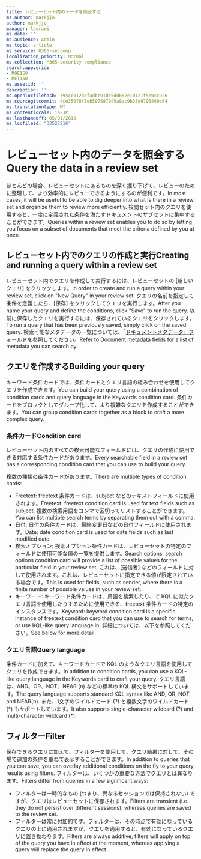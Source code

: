 ```yaml
---
title: レビューセット内のデータを照会する
ms.author: markjjo
author: markjjo
manager: laurawi
ms.date: ''
ms.audience: Admin
ms.topic: article
ms.service: O365-seccomp
localization_priority: Normal
ms.collection: M365-security-compliance
search.appverid:
- MOE150
- MET150
ms.assetid: ''
description: ''
ms.openlocfilehash: 395cc01238f4dbc91de5dd652e10121f5e0cc926
ms.sourcegitcommit: 4ce350f8f3eb597587945a8ac9b33e9793440c64
ms.translationtype: MT
ms.contentlocale: ja-JP
ms.lasthandoff: 05/01/2019
ms.locfileid: "33527216"
---
```

# <a name="query-the-data-in-a-review-set"></a><span data-ttu-id="f970f-102">レビューセット内のデータを照会する</span><span class="sxs-lookup"><span data-stu-id="f970f-102">Query the data in a review set</span></span>

<span data-ttu-id="f970f-103">ほとんどの場合、レビューセットにあるものを深く掘り下げて、レビューのために整理して、より効率的にレビューできるようにするのが便利です。</span><span class="sxs-lookup"><span data-stu-id="f970f-103">In most cases, it will be useful to be able to dig deeper into what is there in a review set and organize them to review more efficiently.</span></span> <span data-ttu-id="f970f-104">校閲セット内のクエリを使用すると、一度に定義された条件を満たすドキュメントのサブセットに集中することができます。</span><span class="sxs-lookup"><span data-stu-id="f970f-104">Queries within a review set enables you to do so by letting you focus on a subset of documents that meet the criteria defined by you at once.</span></span>

## <a name="creating-and-running-a-query-within-a-review-set"></a><span data-ttu-id="f970f-105">レビューセット内でのクエリの作成と実行</span><span class="sxs-lookup"><span data-stu-id="f970f-105">Creating and running a query within a review set</span></span>

<span data-ttu-id="f970f-106">レビューセット内でクエリを作成して実行するには、レビューセットの [新しいクエリ] をクリックします。</span><span class="sxs-lookup"><span data-stu-id="f970f-106">In order to create and run a query within your review set, click on "New Query" in your review set.</span></span> <span data-ttu-id="f970f-107">クエリの名前を指定して条件を定義したら、[保存] をクリックしてクエリを実行します。</span><span class="sxs-lookup"><span data-stu-id="f970f-107">After you name your query and define the conditions, click "Save" to run the query.</span></span> <span data-ttu-id="f970f-108">以前に保存したクエリを実行するには、保存されているクエリをクリックします。</span><span class="sxs-lookup"><span data-stu-id="f970f-108">To run a query that has been previously saved, simply click on the saved query.</span></span> <span data-ttu-id="f970f-109">検索可能なメタデータの一覧については、「[ドキュメントメタデータ」フィールド](document-metadata-fields.md)を参照してください。</span><span class="sxs-lookup"><span data-stu-id="f970f-109">Refer to [Document metadata fields](document-metadata-fields.md) for a list of metadata you can search by.</span></span>

## <a name="building-your-query"></a><span data-ttu-id="f970f-110">クエリを作成する</span><span class="sxs-lookup"><span data-stu-id="f970f-110">Building your query</span></span>

<span data-ttu-id="f970f-111">キーワード条件カードでは、条件カードとクエリ言語の組み合わせを使用してクエリを作成できます。</span><span class="sxs-lookup"><span data-stu-id="f970f-111">You can build your query using a combination of condition cards and query language in the Keywords condition card.</span></span> <span data-ttu-id="f970f-112">条件カードをブロックとしてグループ化して、より複雑なクエリを作成することができます。</span><span class="sxs-lookup"><span data-stu-id="f970f-112">You can group condition cards together as a block to craft a more complex query.</span></span>

### <a name="condition-card"></a><span data-ttu-id="f970f-113">条件カード</span><span class="sxs-lookup"><span data-stu-id="f970f-113">Condition card</span></span>

<span data-ttu-id="f970f-114">レビューセット内のすべての検索可能なフィールドには、クエリの作成に使用できる対応する条件カードがあります。</span><span class="sxs-lookup"><span data-stu-id="f970f-114">Every searchable field in a review set has a corresponding condition card that you can use to build your query.</span></span>

<span data-ttu-id="f970f-115">複数の種類の条件カードがあります。</span><span class="sxs-lookup"><span data-stu-id="f970f-115">There are multiple types of condition cards:</span></span>
- <span data-ttu-id="f970f-116">Freetext: freetext 条件カードは、subject などのテキストフィールドに使用されます。</span><span class="sxs-lookup"><span data-stu-id="f970f-116">Freetext: freetext condition card is used for text fields such as subject.</span></span> <span data-ttu-id="f970f-117">複数の検索用語をコンマで区切ってリストすることができます。</span><span class="sxs-lookup"><span data-stu-id="f970f-117">You can list multiple search terms by separating them out with a comma.</span></span>
- <span data-ttu-id="f970f-118">日付: 日付の条件カードは、最終変更日などの日付フィールドに使用されます。</span><span class="sxs-lookup"><span data-stu-id="f970f-118">Date: date condition card is used for date fields such as last modified date.</span></span>
- <span data-ttu-id="f970f-119">検索オプション: 検索オプション条件カードは、レビューセットの特定のフィールドに使用可能な値の一覧を提供します。</span><span class="sxs-lookup"><span data-stu-id="f970f-119">Search options: search options condition card will provide a list of possible values for the particular field in your review set.</span></span> <span data-ttu-id="f970f-120">これは、[送信者] などのフィールドに対して使用されます。これは、レビューセットに指定できる値が限定されている場合です。</span><span class="sxs-lookup"><span data-stu-id="f970f-120">This is used for fields, such as sender, where there is a finite number of possible values in your review set.</span></span>
- <span data-ttu-id="f970f-121">キーワード: キーワード条件カードは、用語を検索したり、で KQL に似たクエリ言語を使用したりするために使用できる、freetext 条件カードの特定のインスタンスです。</span><span class="sxs-lookup"><span data-stu-id="f970f-121">Keyword: keyword condition card is a specific instance of freetext condition card that you can use to search for terms, or use KQL-like query language in.</span></span> <span data-ttu-id="f970f-122">詳細については、以下を参照してください。</span><span class="sxs-lookup"><span data-stu-id="f970f-122">See below for more detail.</span></span>

### <a name="query-language"></a><span data-ttu-id="f970f-123">クエリ言語</span><span class="sxs-lookup"><span data-stu-id="f970f-123">Query language</span></span>

<span data-ttu-id="f970f-124">条件カードに加えて、キーワードカードで KQL のようなクエリ言語を使用してクエリを作成できます。</span><span class="sxs-lookup"><span data-stu-id="f970f-124">In addition to condition cards, you can use a KQL-like query language in the Keywords card to craft your query.</span></span> <span data-ttu-id="f970f-125">クエリ言語は、AND、OR、NOT、NEAR (n) などの標準の KQL 構文をサポートしています。</span><span class="sxs-lookup"><span data-stu-id="f970f-125">The query language supports standard KQL syntax like AND, OR, NOT, and NEAR(n).</span></span> <span data-ttu-id="f970f-126">また、1文字のワイルドカード (?) と複数文字のワイルドカード (\*) もサポートしています。</span><span class="sxs-lookup"><span data-stu-id="f970f-126">It also supports single-character wildcard (?) and multi-character wildcard (\*).</span></span>

## <a name="filter"></a><span data-ttu-id="f970f-127">フィルター</span><span class="sxs-lookup"><span data-stu-id="f970f-127">Filter</span></span>

<span data-ttu-id="f970f-128">保存できるクエリに加えて、フィルターを使用して、クエリ結果に対して、その場で追加の条件を重ねて表示することができます。</span><span class="sxs-lookup"><span data-stu-id="f970f-128">In addition to queries that you can save, you can overlay additional conditions on the fly to your query results using filters.</span></span> <span data-ttu-id="f970f-129">フィルターは、いくつかの重要な方法でクエリとは異なります。</span><span class="sxs-lookup"><span data-stu-id="f970f-129">Filters differ from queries in a few significant ways:</span></span>
- <span data-ttu-id="f970f-130">フィルターは一時的なもの (つまり、異なるセッションでは保持されない) ですが、クエリはレビューセットに保存されます。</span><span class="sxs-lookup"><span data-stu-id="f970f-130">Filters are transient (i.e. they do not persist over different sessions), whereas queries are saved to the review set.</span></span>
- <span data-ttu-id="f970f-131">フィルターは常に付加的です。フィルターは、その時点で有効になっているクエリの上に適用されますが、クエリを適用すると、有効になっているクエリに置き換わります。</span><span class="sxs-lookup"><span data-stu-id="f970f-131">Filters are always additive; filters will apply on top of the query you have in effect at the moment, whereas applying a query will replace the query in effect.</span></span>